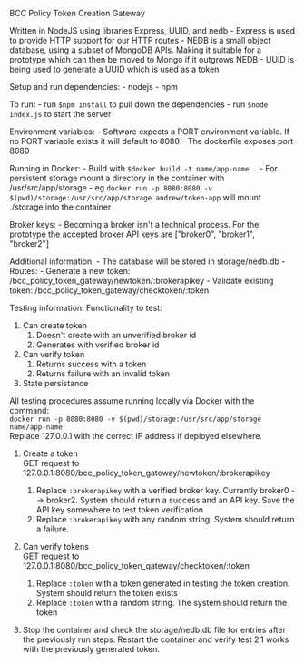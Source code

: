 BCC Policy Token Creation Gateway

Written in NodeJS using libraries Express, UUID, and nedb
    - Express is used to provide HTTP support for our HTTP routes
    - NEDB is a small object database, using a subset of MongoDB APIs.  Making it suitable for a prototype which can then be moved to Mongo if it outgrows NEDB
    - UUID is being used to generate a UUID which is used as a token

Setup and run dependencies:
    - nodejs 
    - npm 

To run:
    - run `$npm install` to pull down the dependencies
    - run `$node index.js` to start the server

Environment variables: 
    - Software expects a PORT environment variable.  If no PORT variable exists it will default to 8080
    - The dockerfile exposes port 8080

Running in Docker:
    - Build with `$docker build -t name/app-name .`
    - For persistent storage mount a directory in the container with /usr/src/app/storage
        - eg `docker run -p 8080:8080 -v $(pwd)/storage:/usr/src/app/storage andrew/token-app` will mount ./storage into the container

Broker keys:
    - Becoming a broker isn't a technical process.  For the prototype the accepted broker API keys are ["broker0", "broker1", "broker2"]

Additional information:
    - The database will be stored in storage/nedb.db 
    - Routes:
        - Generate a new token:     /bcc_policy_token_gateway/newtoken/:brokerapikey
        - Validate existing token:  /bcc_policy_token_gateway/checktoken/:token



Testing information:
Functionality to test: 
1. Can create token
   1. Doesn't create with an unverified broker id
   2. Generates with verified broker id
2. Can verify token
   1. Returns success with a token
   2. Returns failure with an invalid token
3. State persistance 

All testing procedures assume running locally via Docker with the command:  
`docker run -p 8080:8080 -v $(pwd)/storage:/usr/src/app/storage name/app-name`  
Replace 127.0.0.1 with the correct IP address if deployed elsewhere.  

1. Create a token  
GET request to 127.0.0.1:8080/bcc_policy_token_gateway/newtoken/:brokerapikey  
   1. Replace `:brokerapikey` with a verified broker key.  Currently broker0 --> broker2.  System should return a success and an API key.  Save the API key somewhere to test token verification
   2. Replace `:brokerapikey` with any random string.  System should return a failure.  
2. Can verify tokens  
GET request to 127.0.0.1:8080/bcc_policy_token_gateway/checktoken/:token  

    1. Replace `:token` with a token generated in testing the token creation.  System should return the token exists
    2. Replace `:token` with a random string.  The system should return the token 

3. Stop the container and check the storage/nedb.db file for entries after the previously run steps.  Restart the container and verify test 2.1 works with the previously generated token.




        